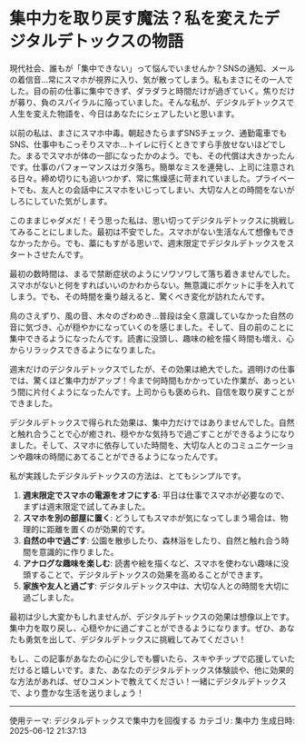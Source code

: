 # 集中力を取り戻す魔法？私を変えたデジタルデトックスの物語

現代社会、誰もが「集中できない」って悩んでいませんか？SNSの通知、メールの着信音…常にスマホが視界に入り、気が散ってしまう。私もまさにその一人でした。目の前の仕事に集中できず、ダラダラと時間だけが過ぎていく。焦りだけが募り、負のスパイラルに陥っていました。そんな私が、デジタルデトックスで人生を変えた物語を、今日はあなたにシェアしたいと思います。

以前の私は、まさにスマホ中毒。朝起きたらまずSNSチェック、通勤電車でもSNS、仕事中もこっそりスマホ…トイレに行くときですら手放せないほどでした。まるでスマホが体の一部になったかのよう。でも、その代償は大きかったんです。仕事のパフォーマンスはガタ落ち。簡単なミスを連発し、上司に注意される日々。締め切りにも追いつかず、常に焦燥感に苛まれていました。プライベートでも、友人との会話中にスマホをいじってしまい、大切な人との時間をないがしろにしていた気がします。

このままじゃダメだ！そう思った私は、思い切ってデジタルデトックスに挑戦してみることにしました。最初は不安でした。スマホがない生活なんて想像もできなかったから。でも、藁にもすがる思いで、週末限定でデジタルデトックスをスタートさせたんです。

最初の数時間は、まるで禁断症状のようにソワソワして落ち着きませんでした。スマホがないと何をすればいいのかわからない。無意識にポケットに手を入れてしまう。でも、その時間を乗り越えると、驚くべき変化が訪れたんです。

鳥のさえずり、風の音、木々のざわめき…普段は全く意識していなかった自然の音に気づき、心が穏やかになっていくのを感じました。そして、目の前のことに集中できるようになったんです。読書に没頭し、趣味の絵を描く時間も増え、心からリラックスできるようになりました。

週末だけのデジタルデトックスでしたが、その効果は絶大でした。週明けの仕事では、驚くほど集中力がアップ！今まで何時間もかかっていた作業が、あっという間に片付くようになったんです。上司からも褒められ、自信を取り戻すことができました。

デジタルデトックスで得られた効果は、集中力だけではありませんでした。自然と触れ合うことで心が癒され、穏やかな気持ちで過ごすことができるようになりました。そして、スマホに依存していた時間を、大切な人とのコミュニケーションや趣味の時間にあてることができるようになったんです。

私が実践したデジタルデトックスの方法は、とてもシンプルです。

1. **週末限定でスマホの電源をオフにする**: 平日は仕事でスマホが必要なので、まずは週末限定で試してみました。
2. **スマホを別の部屋に置く**: どうしてもスマホが気になってしまう場合は、物理的に距離を置くのが効果的です。
3. **自然の中で過ごす**: 公園を散歩したり、森林浴をしたり、自然と触れ合う時間を意識的に作りました。
4. **アナログな趣味を楽しむ**: 読書や絵を描くなど、スマホを使わない趣味に没頭することで、デジタルデトックスの効果を高めることができます。
5. **家族や友人と過ごす**: デジタルデトックス中は、大切な人との時間を大切に過ごしました。

最初は少し大変かもしれませんが、デジタルデトックスの効果は想像以上です。集中力を取り戻し、心穏やかに過ごすことができるようになります。ぜひ、あなたも勇気を出して、デジタルデトックスに挑戦してみてください！

もし、この記事があなたの心に少しでも響いたら、スキやチップで応援していただけると嬉しいです。また、あなたのデジタルデトックス体験談や、他に効果的な方法があれば、ぜひコメントで教えてください！一緒にデジタルデトックスで、より豊かな生活を送りましょう！


---
使用テーマ: デジタルデトックスで集中力を回復する
カテゴリ: 集中力
生成日時: 2025-06-12 21:37:13
